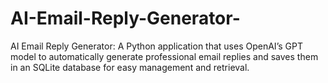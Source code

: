 # AI-Email-Reply-Generator-
AI Email Reply Generator: A Python application that uses OpenAI’s GPT model to automatically generate professional email replies and saves them in an SQLite database for easy management and retrieval.
